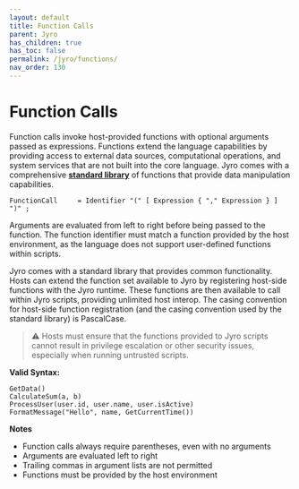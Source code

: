 ```yaml
---
layout: default
title: Function Calls
parent: Jyro
has_children: true
has_toc: false
permalink: /jyro/functions/
nav_order: 130
---
```


# Function Calls

Function calls invoke host-provided functions with optional arguments passed as expressions. Functions extend the language capabilities by providing access to external data sources, computational operations, and system services that are not built into the core language. Jyro comes with a comprehensive [**standard library**](functions/stdlib/) of functions that provide data manipulation capabilities.

```
FunctionCall     = Identifier "(" [ Expression { "," Expression } ] ")" ;
```

Arguments are evaluated from left to right before being passed to the function. The function identifier must match a function provided by the host environment, as the language does not support user-defined functions within scripts.

Jyro comes with a standard library that provides common functionality. Hosts can extend the function set available to Jyro by registering host-side functions with the Jyro runtime. These functions are then available to call within Jyro scripts, providing unlimited host interop. The casing convention for host-side function registration (and the casing convention used by the standard library) is PascalCase.

> ⚠ Hosts must ensure that the functions provided to Jyro scripts cannot result in privilege escalation or other security issues, especially when running untrusted scripts.

**Valid Syntax:**
```jyro
GetData()
CalculateSum(a, b)
ProcessUser(user.id, user.name, user.isActive)
FormatMessage("Hello", name, GetCurrentTime())
```

**Notes**
- Function calls always require parentheses, even with no arguments
- Arguments are evaluated left to right
- Trailing commas in argument lists are not permitted
- Functions must be provided by the host environment